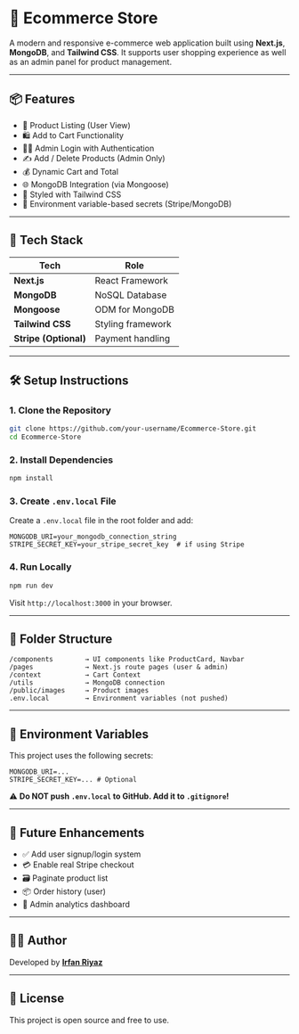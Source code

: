 # 🛒 Ecommerce Store

A modern and responsive e-commerce web application built using **Next.js**, **MongoDB**, and **Tailwind CSS**. It supports user shopping experience as well as an admin panel for product management.

---

## 📦 Features

- 🧾 Product Listing (User View)
- 🛍️ Add to Cart Functionality
- 🧑‍💼 Admin Login with Authentication
- ✍️ Add / Delete Products (Admin Only)
- 💰 Dynamic Cart and Total
- 🌐 MongoDB Integration (via Mongoose)
- 🎨 Styled with Tailwind CSS
- 🔐 Environment variable-based secrets (Stripe/MongoDB)

---

## 🚀 Tech Stack

| Tech         | Role                  |
|--------------|-----------------------|
| **Next.js**  | React Framework       |
| **MongoDB**  | NoSQL Database        |
| **Mongoose** | ODM for MongoDB       |
| **Tailwind CSS** | Styling framework |
| **Stripe (Optional)** | Payment handling |

---

## 🛠️ Setup Instructions

### 1. Clone the Repository

```bash
git clone https://github.com/your-username/Ecommerce-Store.git
cd Ecommerce-Store
```

### 2. Install Dependencies

```bash
npm install
```

### 3. Create `.env.local` File

Create a `.env.local` file in the root folder and add:

```env
MONGODB_URI=your_mongodb_connection_string
STRIPE_SECRET_KEY=your_stripe_secret_key  # if using Stripe
```

### 4. Run Locally

```bash
npm run dev
```

Visit `http://localhost:3000` in your browser.

---

## 📁 Folder Structure

```
/components        → UI components like ProductCard, Navbar
/pages             → Next.js route pages (user & admin)
/context           → Cart Context
/utils             → MongoDB connection
/public/images     → Product images
.env.local         → Environment variables (not pushed)
```

---

## 🔐 Environment Variables

This project uses the following secrets:

```env
MONGODB_URI=...
STRIPE_SECRET_KEY=... # Optional
```

⚠️ **Do NOT push `.env.local` to GitHub. Add it to `.gitignore`!**

---

## 🔮 Future Enhancements

- ✅ Add user signup/login system
- 💳 Enable real Stripe checkout
- 🗃️ Paginate product list
- 📦 Order history (user)
- 🧾 Admin analytics dashboard

---

## 👨‍💻 Author

Developed by [**Irfan Riyaz**](https://github.com/Irfan-riyaz)

---

## 📜 License

This project is open source and free to use.
